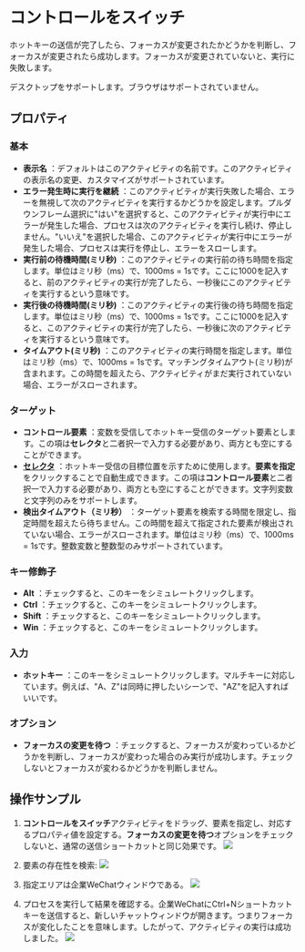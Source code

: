 # コントロールをスイッチ

ホットキーの送信が完了したら、フォーカスが変更されたかどうかを判断し、フォーカスが変更されたら成功します。フォーカスが変更されていないと、実行に失敗します。

デスクトップをサポートします。ブラウザはサポートされていません。

## プロパティ

### 基本

- **表示名** ：デフォルトはこのアクティビティの名前です。このアクティビティの表示名の変更、カスタマイズがサポートされています。
- **エラー発生時に実行を継続** ：このアクティビティが実行失敗した場合、エラーを無視して次のアクティビティを実行するかどうかを設定します。プルダウンフレーム選択に"はい"を選択すると、このアクティビティが実行中にエラーが発生した場合、プロセスは次のアクティビティを実行し続け、停止しません。"いいえ"を選択した場合、このアクティビティが実行中にエラーが発生した場合、プロセスは実行を停止し、エラーをスローします。
- **実行前の待機時間(ミリ秒)** ：このアクティビティの実行前の待ち時間を指定します。単位はミリ秒（ms）で、1000ms = 1sです。ここに1000を記入すると、前のアクティビティの実行が完了したら、一秒後にこのアクティビティを実行するという意味です。
- **実行後の待機時間(ミリ秒)** ：このアクティビティの実行後の待ち時間を指定します。単位はミリ秒（ms）で、1000ms = 1sです。ここに1000を記入すると、このアクティビティの実行が完了したら、一秒後に次のアクティビティを実行するという意味です。
- **タイムアウト(ミリ秒)** ：このアクティビティの実行時間を指定します。単位はミリ秒（ms）で、1000ms = 1sです。マッチングタイムアウト(ミリ秒)が含まれます。この時間を超えたら、アクティビティがまだ実行されていない場合、エラーがスローされます。

### ターゲット

- **コントロール要素** ：変数を受信してホットキー受信のターゲット要素とします。この項は**セレクタ**と二者択一で入力する必要があり、両方とも空にすることができます。
- **[セレクタ](../Appendix/Selector.md?_v=v2020.4)** ：ホットキー受信の目標位置を示すために使用します。**要素を指定**をクリックすることで自動生成できます。この項は**コントロール要素**と二者択一で入力する必要があり、両方とも空にすることができます。文字列変数と文字列のみをサポートします。
- **検出タイムアウト（ミリ秒）** ：ターゲット要素を検索する時間を限定し、指定時間を超えたら待ちません。この時間を超えて指定された要素が検出されていない場合、エラーがスローされます。単位はミリ秒（ms）で、1000ms = 1sです。整数変数と整数型のみサポートされています。

### キー修飾子

- **Alt** ：チェックすると、このキーをシミュレートクリックします。
- **Ctrl** ：チェックすると、このキーをシミュレートクリックします。
- **Shift** ：チェックすると、このキーをシミュレートクリックします。
- **Win** ：チェックすると、このキーをシミュレートクリックします。

### 入力

- **ホットキー** ：このキーをシミュレートクリックします。マルチキーに対応しています。例えば、"A、Z"は同時に押したいシーンで、"AZ"を記入すればいいです。

### オプション

- **フォーカスの変更を待つ** ：チェックすると、フォーカスが変わっているかどうかを判断し、フォーカスが変わった場合のみ実行が成功します。チェックしないとフォーカスが変わるかどうかを判断しません。

## 操作サンプル
1. **コントロールをスイッチ**アクティビティをドラッグ、要素を指定し、対応するプロパティ値を設定する。**フォーカスの変更を待つ**オプションをチェックしないと、通常の送信ショートカットと同じ効果です。
![](https://docimages.blob.core.chinacloudapi.cn/images/Activities/SwitchControl1.png)

2. 要素の存在性を検索:
![](https://docimages.blob.core.chinacloudapi.cn/images/Activities/SwitchControl2.png)

3. 指定エリアは企業WeChatウィンドウである。
![](https://docimages.blob.core.chinacloudapi.cn/images/Activities/SwitchControl_selectedZone.png)

4. プロセスを実行して結果を確認する。企業WeChatにCtrl+Nショートカットキーを送信すると、新しいチャットウィンドウが開きます。つまりフォーカスが変化したことを意味します。したがって、アクティビティの実行は成功しました。
![](https://docimages.blob.core.chinacloudapi.cn/images/Activities/SwitchControl1.png)
